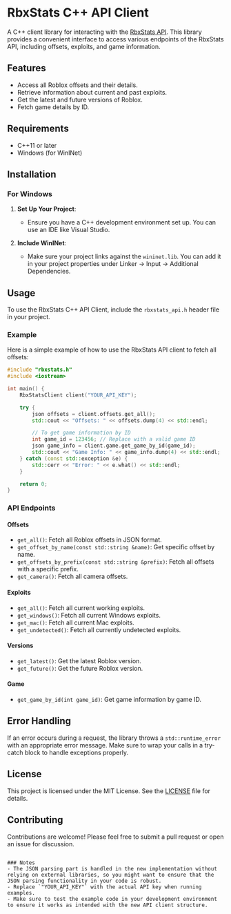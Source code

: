# RbxStats C++ API Client

A C++ client library for interacting with the [RbxStats API](https://api.rbxstats.xyz). This library provides a convenient interface to access various endpoints of the RbxStats API, including offsets, exploits, and game information.

## Features

- Access all Roblox offsets and their details.
- Retrieve information about current and past exploits.
- Get the latest and future versions of Roblox.
- Fetch game details by ID.

## Requirements

- C++11 or later
- Windows (for WinINet)

## Installation

### For Windows

1. **Set Up Your Project**: 
   - Ensure you have a C++ development environment set up. You can use an IDE like Visual Studio.

2. **Include WinINet**: 
   - Make sure your project links against the `wininet.lib`. You can add it in your project properties under Linker -> Input -> Additional Dependencies.

## Usage

To use the RbxStats C++ API Client, include the `rbxstats_api.h` header file in your project.

### Example

Here is a simple example of how to use the RbxStats API client to fetch all offsets:

```cpp
#include "rbxstats.h"
#include <iostream>

int main() {
    RbxStatsClient client("YOUR_API_KEY");

    try {
        json offsets = client.offsets.get_all();
        std::cout << "Offsets: " << offsets.dump(4) << std::endl;

        // To get game information by ID
        int game_id = 123456; // Replace with a valid game ID
        json game_info = client.game.get_game_by_id(game_id);
        std::cout << "Game Info: " << game_info.dump(4) << std::endl;
    } catch (const std::exception &e) {
        std::cerr << "Error: " << e.what() << std::endl;
    }

    return 0;
}
```

### API Endpoints

#### Offsets

- `get_all()`: Fetch all Roblox offsets in JSON format.
- `get_offset_by_name(const std::string &name)`: Get specific offset by name.
- `get_offsets_by_prefix(const std::string &prefix)`: Fetch all offsets with a specific prefix.
- `get_camera()`: Fetch all camera offsets.

#### Exploits

- `get_all()`: Fetch all current working exploits.
- `get_windows()`: Fetch all current Windows exploits.
- `get_mac()`: Fetch all current Mac exploits.
- `get_undetected()`: Fetch all currently undetected exploits.

#### Versions

- `get_latest()`: Get the latest Roblox version.
- `get_future()`: Get the future Roblox version.

#### Game

- `get_game_by_id(int game_id)`: Get game information by game ID.

## Error Handling

If an error occurs during a request, the library throws a `std::runtime_error` with an appropriate error message. Make sure to wrap your calls in a try-catch block to handle exceptions properly.

## License

This project is licensed under the MIT License. See the [LICENSE](LICENSE) file for details.

## Contributing

Contributions are welcome! Please feel free to submit a pull request or open an issue for discussion.
```

### Notes
- The JSON parsing part is handled in the new implementation without relying on external libraries, so you might want to ensure that the JSON parsing functionality in your code is robust.
- Replace `"YOUR_API_KEY"` with the actual API key when running examples.
- Make sure to test the example code in your development environment to ensure it works as intended with the new API client structure.